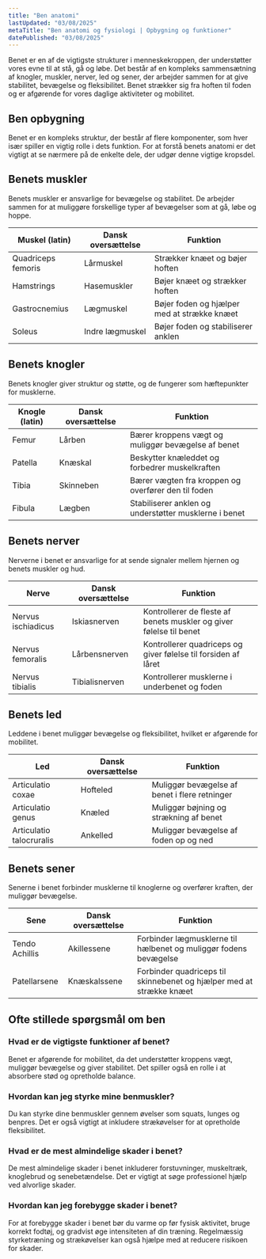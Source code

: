 ```yaml
---
title: "Ben anatomi"
lastUpdated: "03/08/2025"
metaTitle: "Ben anatomi og fysiologi | Opbygning og funktioner"
datePublished: "03/08/2025"
---
```


Benet er en af de vigtigste strukturer i menneskekroppen, der understøtter vores evne til at stå, gå og løbe. Det består af en kompleks sammensætning af knogler, muskler, nerver, led og sener, der arbejder sammen for at give stabilitet, bevægelse og fleksibilitet. Benet strækker sig fra hoften til foden og er afgørende for vores daglige aktiviteter og mobilitet.

## Ben opbygning

Benet er en kompleks struktur, der består af flere komponenter, som hver især spiller en vigtig rolle i dets funktion. For at forstå benets anatomi er det vigtigt at se nærmere på de enkelte dele, der udgør denne vigtige kropsdel.

## Benets muskler

Benets muskler er ansvarlige for bevægelse og stabilitet. De arbejder sammen for at muliggøre forskellige typer af bevægelser som at gå, løbe og hoppe.

| Muskel (latin) | Dansk oversættelse | Funktion |
|---------------|---------------------|----------|
| Quadriceps femoris | Lårmuskel | Strækker knæet og bøjer hoften |
| Hamstrings | Hasemuskler | Bøjer knæet og strækker hoften |
| Gastrocnemius | Lægmuskel | Bøjer foden og hjælper med at strække knæet |
| Soleus | Indre lægmuskel | Bøjer foden og stabiliserer anklen |

## Benets knogler

Benets knogler giver struktur og støtte, og de fungerer som hæftepunkter for musklerne.

| Knogle (latin) | Dansk oversættelse | Funktion |
|----------------|---------------------|----------|
| Femur | Lårben | Bærer kroppens vægt og muliggør bevægelse af benet |
| Patella | Knæskal | Beskytter knæleddet og forbedrer muskelkraften |
| Tibia | Skinneben | Bærer vægten fra kroppen og overfører den til foden |
| Fibula | Lægben | Stabiliserer anklen og understøtter musklerne i benet |

## Benets nerver

Nerverne i benet er ansvarlige for at sende signaler mellem hjernen og benets muskler og hud.

| Nerve | Dansk oversættelse | Funktion |
|-------|---------------------|----------|
| Nervus ischiadicus | Iskiasnerven | Kontrollerer de fleste af benets muskler og giver følelse til benet |
| Nervus femoralis | Lårbensnerven | Kontrollerer quadriceps og giver følelse til forsiden af låret |
| Nervus tibialis | Tibialisnerven | Kontrollerer musklerne i underbenet og foden |

## Benets led

Leddene i benet muliggør bevægelse og fleksibilitet, hvilket er afgørende for mobilitet.

| Led | Dansk oversættelse | Funktion |
|-----|---------------------|----------|
| Articulatio coxae | Hofteled | Muliggør bevægelse af benet i flere retninger |
| Articulatio genus | Knæled | Muliggør bøjning og strækning af benet |
| Articulatio talocruralis | Ankelled | Muliggør bevægelse af foden op og ned |

## Benets sener

Senerne i benet forbinder musklerne til knoglerne og overfører kraften, der muliggør bevægelse.

| Sene | Dansk oversættelse | Funktion |
|------|---------------------|----------|
| Tendo Achillis | Akillessene | Forbinder lægmusklerne til hælbenet og muliggør fodens bevægelse |
| Patellarsene | Knæskalssene | Forbinder quadriceps til skinnebenet og hjælper med at strække knæet |

## Ofte stillede spørgsmål om ben

### Hvad er de vigtigste funktioner af benet?

Benet er afgørende for mobilitet, da det understøtter kroppens vægt, muliggør bevægelse og giver stabilitet. Det spiller også en rolle i at absorbere stød og opretholde balance.

### Hvordan kan jeg styrke mine benmuskler?

Du kan styrke dine benmuskler gennem øvelser som squats, lunges og benpres. Det er også vigtigt at inkludere strækøvelser for at opretholde fleksibilitet.

### Hvad er de mest almindelige skader i benet?

De mest almindelige skader i benet inkluderer forstuvninger, muskeltræk, knoglebrud og senebetændelse. Det er vigtigt at søge professionel hjælp ved alvorlige skader.

### Hvordan kan jeg forebygge skader i benet?

For at forebygge skader i benet bør du varme op før fysisk aktivitet, bruge korrekt fodtøj, og gradvist øge intensiteten af din træning. Regelmæssig styrketræning og strækøvelser kan også hjælpe med at reducere risikoen for skader.